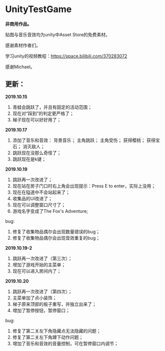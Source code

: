 # UnityTestGame
**非商用作品。**

贴图与音乐音效均为unity中Asset Store的免费素材。

感谢素材作者们。

学习unity的视频教程：https://space.bilibili.com/370283072

感谢Michael。

## 更新：

**2019.10.15**
1. 青蛙会跳跃了，并且有固定的活动范围；
2. 现在对“踩到”的判定更严格了；
3. 梯子现在可以好好用了；

**2019.10.17**
1. 添加了音乐和音效：
	背景音乐；
	主角跳跃；
	主角受伤；
	获得樱桃；
	获得宝石；
	消灭敌人；
2. 跳跃现在没那么奇怪了；
3. 跳跃现在是k键；

**2019.10.19**
1. 跳跃再一次改进了；
2. 现在站在房子门口时右上角会出现提示：Press E to enter，实际上没用；
3. 现在在隘道中不会站起来了；
4. 收集品的UI改进了；
5. 现在可以调整窗口尺寸了；
6. 游戏名字变成了The Fox's Adventure;

  bug:
1. 修复了收集物品偶尔会出现数量错误的bug；
2. 修复了收集物品偶尔会出现音效重复的bug；

**2019.10.19-2**
1. 跳跃再一次改进了（第三次）；
2. 增加了游戏开始的主菜单；
3. 现在可以进入房间内了；

**2019.10.20**
1. 跳跃再一次改进了（第四次）；
2. 主菜单加了点小装饰；
3. 梯子原来顶部的板子重写，并独立出来了；
4. 增加了暂停按钮，暂停窗口；

  bug:
1. 修复了第二关左下角隐藏点无法隐藏的问题；
2. 修复了第二关左下角蹲下动作问题；
3. 增加了音乐和音效的音量控制，可在暂停窗口内调节；
